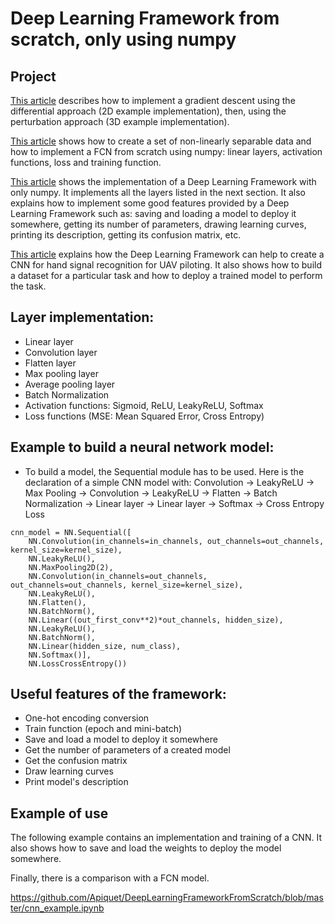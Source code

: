 # Deep Learning Framework from scratch, only using numpy

## Project

[This article](https://apiquet.com/2020/03/28/neural-net-from-scratch-part-1/) describes how to implement a gradient descent using the differential approach (2D example implementation), then, using the perturbation approach (3D example implementation).

[This article](https://apiquet.com/2020/05/02/neural-network-from-scratch-part-2/) shows how to create a set of non-linearly separable data and how to implement a FCN from scratch using numpy: linear layers, activation functions, loss and training function.

[This article](https://apiquet.com/2020/07/18/deep-learning-framework-from-scratch-part-3/) shows the implementation of a Deep Learning Framework with only numpy. It implements all the layers listed in the next section. It also explains how to implement some good features provided by a Deep Learning Framework such as: saving and loading a model to deploy it somewhere, getting its number of parameters, drawing learning curves, printing its description, getting its confusion matrix, etc.

[This article](https://apiquet.com/2020/08/21/neural-network-from-scratch-part-4/) explains how the Deep Learning Framework can help to create a CNN for hand signal recognition for UAV piloting. It also shows how to build a dataset for a particular task and how to deploy a trained model to perform the task.

## Layer implementation:

* Linear layer
* Convolution layer
* Flatten layer
* Max pooling layer
* Average pooling layer
* Batch Normalization
* Activation functions: Sigmoid, ReLU, LeakyReLU, Softmax
* Loss functions (MSE: Mean Squared Error, Cross Entropy)

## Example to build a neural network model:

* To build a model, the Sequential module has to be used. Here is the declaration of a simple CNN model with: Convolution -> LeakyReLU -> Max Pooling -> Convolution -> LeakyReLU -> Flatten -> Batch Normalization -> Linear layer -> Linear layer -> Softmax -> Cross Entropy Loss

```
cnn_model = NN.Sequential([
	NN.Convolution(in_channels=in_channels, out_channels=out_channels, kernel_size=kernel_size),
	NN.LeakyReLU(),
	NN.MaxPooling2D(2),
	NN.Convolution(in_channels=out_channels, out_channels=out_channels, kernel_size=kernel_size),
	NN.LeakyReLU(),
	NN.Flatten(),
	NN.BatchNorm(),
	NN.Linear((out_first_conv**2)*out_channels, hidden_size),
	NN.LeakyReLU(),
	NN.BatchNorm(),
	NN.Linear(hidden_size, num_class),
	NN.Softmax()],
	NN.LossCrossEntropy())
```

## Useful features of the framework:

* One-hot encoding conversion
* Train function (epoch and mini-batch)
* Save and load a model to deploy it somewhere
* Get the number of parameters of a created model
* Get the confusion matrix
* Draw learning curves
* Print model's description

## Example of use

The following example contains an implementation and training of a CNN. It also shows how to save and load the weights to deploy the model somewhere.

Finally, there is a comparison with a FCN model.

https://github.com/Apiquet/DeepLearningFrameworkFromScratch/blob/master/cnn_example.ipynb
